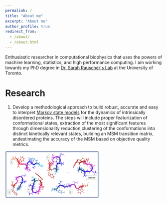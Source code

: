 ```yaml
---
permalink: /
title: "About me"
excerpt: "About me"
author_profile: true
redirect_from: 
  - /about/
  - /about.html
---
```


Enthusiastic researcher in computational biophysics that uses the powers of machine learning, statistics, and high performance computing. I am working towards my PhD degree in [Dr. Sarah Rauscher's Lab](https://www.utm.utoronto.ca/cps/faculty-staff/rauscher-sarah) at the University of Toronto.

Research
======
1. Develop a methodological approach to build robust, accurate and easy to interpret [Markov state models](https://pubs.acs.org/doi/10.1021/jacs.7b12191) for the dynamics of intrinsically disordered proteins.  The steps will include proper featurization of conformational states, extraction of the most significant features through dimensionality reduction,clustering  of  the  conformations  into  distinct  kinetically  relevant  states,  building  an  MSM  transition  matrix,  andestimating the accuracy of the MSM based on objective quality metrics.

<img src="/images/MSM.png" alt="MSMs" width="300px" align="middle">

